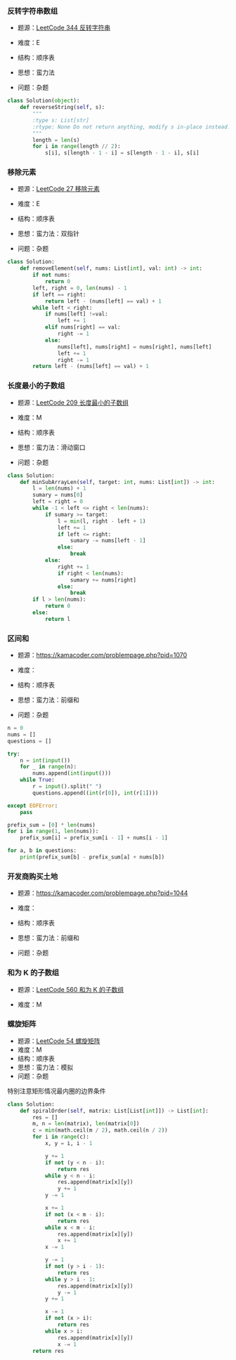 ### 反转字符串数组

- 题源：[LeetCode 344 反转字符串](https://leetcode.cn/problems/reverse-string/description/)

- 难度：E

- 结构：顺序表

- 思想：蛮力法

- 问题：杂题

```python
class Solution(object):
    def reverseString(self, s):
        """
        :type s: List[str]
        :rtype: None Do not return anything, modify s in-place instead.
        """
        length = len(s)
        for i in range(length // 2):
            s[i], s[length - 1 - i] = s[length - 1 - i], s[i]
```

### 移除元素

- 题源：[LeetCode 27 移除元素](https://leetcode.cn/problems/remove-element/description/)

- 难度：E

- 结构：顺序表

- 思想：蛮力法：双指针

- 问题：杂题

```python
class Solution:
    def removeElement(self, nums: List[int], val: int) -> int:
        if not nums:
            return 0
        left, right = 0, len(nums) - 1
        if left == right:
            return left - (nums[left] == val) + 1
        while left < right:
            if nums[left] !=val:
                left += 1
            elif nums[right] == val:
                right -= 1
            else:
                nums[left], nums[right] = nums[right], nums[left]
                left += 1
                right -= 1
        return left - (nums[left] == val) + 1
```

### 长度最小的子数组

- 题源：[LeetCode 209 长度最小的子数组](https://leetcode.cn/problems/minimum-size-subarray-sum/description/)

- 难度：M

- 结构：顺序表

- 思想：蛮力法：滑动窗口

- 问题：杂题

```python
class Solution:
    def minSubArrayLen(self, target: int, nums: List[int]) -> int:
        l = len(nums) + 1
        sumary = nums[0]
        left = right = 0
        while -1 < left <= right < len(nums):
            if sumary >= target:
                l = min(l, right - left + 1)
                left += 1
                if left <= right:
                    sumary -= nums[left - 1]
                else:
                    break
            else:
                right += 1
                if right < len(nums):
                    sumary += nums[right]
                else:
                    break
        if l > len(nums):
            return 0
        else:
            return l
```

### 区间和

- 题源：https://kamacoder.com/problempage.php?pid=1070

- 难度：

- 结构：顺序表

- 思想：蛮力法：前缀和

- 问题：杂题

```python
n = 0
nums = []
questions = []

try:
    n = int(input())
    for _ in range(n):
        nums.append(int(input()))
    while True:
        r = input().split(" ")
        questions.append((int(r[0]), int(r[1])))

except EOFError:
    pass

prefix_sum = [0] * len(nums)
for i in range(1, len(nums)):
    prefix_sum[i] = prefix_sum[i - 1] + nums[i - 1]

for a, b in questions:
    print(prefix_sum[b] - prefix_sum[a] + nums[b])
```

### 开发商购买土地

- 题源：https://kamacoder.com/problempage.php?pid=1044

- 难度：

- 结构：顺序表

- 思想：蛮力法：前缀和

- 问题：杂题

### 和为 K 的子数组

- 题源：[LeetCode 560 和为 K 的子数组](https://leetcode.cn/problems/subarray-sum-equals-k/)

- 难度：M



### 螺旋矩阵

- 题源：[LeetCode 54 螺旋矩阵](https://leetcode.cn/problems/spiral-matrix/description/)
- 难度：M
- 结构：顺序表
- 思想：蛮力法：模拟
- 问题：杂题

特别注意矩形情况最内圈的边界条件

```python
class Solution:
    def spiralOrder(self, matrix: List[List[int]]) -> List[int]:
        res = []
        m, n = len(matrix), len(matrix[0])
        c = min(math.ceil(m / 2), math.ceil(n / 2))
        for i in range(c):
            x, y = i, i - 1

            y += 1
            if not (y < n - i):
                return res
            while y < n - i:
                res.append(matrix[x][y])
                y += 1
            y -= 1

            x += 1
            if not (x < m - i):
                return res
            while x < m - i:
                res.append(matrix[x][y])
                x += 1
            x -= 1

            y -= 1
            if not (y > i - 1):
                return res
            while y > i - 1:
                res.append(matrix[x][y])
                y -= 1
            y += 1

            x -= 1
            if not (x > i):
                return res
            while x > i:
                res.append(matrix[x][y])
                x -= 1
        return res
```

